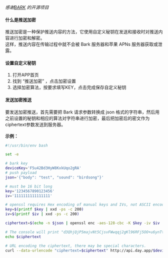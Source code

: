 
 *感谢[BARK](https://github.com/Finb/Bark) 的开源项目*

#### 什么是推送加密

推送加密是一种保护推送内容的方法，它使用自定义秘钥在发送和接收时对推送内容进行加密和解密。<br>这样，推送内容在传输过程中就不会被 Bark 服务器和苹果 APNs 服务器获取或泄露。

#### 设置自定义秘钥
1. 打开APP首页
2. 找到 “推送加密” ，点击加密设置
3. 选择加密算法，按要求填写KEY，点击完成保存自定义秘钥

#### 发送加密推送
要发送加密推送，首先需要把 Bark 请求参数转换成 json 格式的字符串，然后用之前设置的秘钥和相应的算法对字符串进行加密，最后把加密后的密文作为ciphertext参数发送到服务器。<br><br>
**示例：**
```sh
#!/usr/bin/env bash

set -e

# bark key
deviceKey='F5u42Bd3HyW8KxkUqo2gRA'
# push payload
json='{"body": "test", "sound": "birdsong"}'

# must be 16 bit long
key='1234567890123456'
iv='1111111111111111'

# openssl requires Hex encoding of manual keys and IVs, not ASCII encoding.
key=$(printf $key | xxd -ps -c 200)
iv=$(printf $iv | xxd -ps -c 200)

ciphertext=$(echo -n $json | openssl enc -aes-128-cbc -K $key -iv $iv | base64)

# The console will print "d3QhjQjP5majvNt5CjsvFWwqqj2gKl96RFj5OO+u6ynTt7lkyigDYNA3abnnCLpr"
echo $ciphertext

# URL encoding the ciphertext, there may be special characters.
curl --data-urlencode "ciphertext=$ciphertext" http://api.day.app/$deviceKey
```